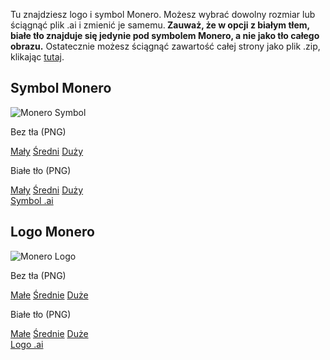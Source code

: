 <div class="text-center container description">
<p>Tu znajdziesz logo i symbol Monero. Możesz wybrać dowolny rozmiar lub ściągnąć plik .ai i zmienić je samemu.<strong> Zauważ, że w opcji z białym tłem, białe tło znajduje się jedynie pod symbolem Monero, a nie jako tło całego obrazu.</strong> Ostatecznie możesz ściągnąć zawartość całej strony jako plik .zip, klikając <a href="/press-kit/monero-press-kit.zip">tutaj</a>.</p>
</div>
<section class="container">
    <div class="row">
        <div class="left half no-pad-sm col-lg-6 col-md-6 col-sm-12 col-xs-12">
            <div class="info-block">
                <div class="row center-xs">
                    <div class="col">
                        <h2>Symbol Monero</h2>
                    </div>
                </div>
                <div class="row center-xs">
                    <img src="/press-kit/symbols/monero-symbol-480.png" alt="Monero Symbol" class="symbol-logo">
                </div>
                <div class="row center-xs press">
                    <div class="col-md-6">
                        <p>Bez tła (PNG)</p>
                        <a href="/press-kit/symbols/monero-symbol-480.png">Mały</a>
                        <a href="/press-kit/symbols/monero-symbol-800.png">Średni</a>
                        <a href="/press-kit/symbols/monero-symbol-1280.png">Duży</a>
                    </div>
                    <div class="col-md-6">
                        <p>Białe tło (PNG)</p>
                        <a href="/press-kit/symbols/monero-symbol-on-white-480.png">Mały</a>
                        <a href="/press-kit/symbols/monero-symbol-on-white-800.png">Średni</a>
                        <a href="/press-kit/symbols/monero-symbol-on-white-1280.png">Duży</a>
                    </div> 
                </div>
                <div class="row center-xs press">
                    <a href="/press-kit/symbols/monero-symbol.ai" class="adi">Symbol .ai</a>
                </div>
            </div>
        </div>
        <div class="right half col-lg-6 col-md-6 col-sm-12 col-xs-12">
            <div class="info-block">
                <div class="row center-xs">
                    <div class="col">
                        <h2>Logo Monero</h2>
                    </div>
                </div>
                <div class="row center-xs">
                   <div class="col-xs-12">
                       <img src="/press-kit/logos/monero-logo-480.png" alt="Monero Logo" class="monero-symbol-logo">
                   </div>
                </div>
                <div class="row center-xs press">
                    <div class="col-md-6">
                        <p>Bez tła (PNG)</p>
                        <a href="/press-kit/logos/monero-logo-480.png">Małe</a>
                        <a href="/press-kit/logos/monero-logo-800.png">Średnie</a>
                        <a href="/press-kit/logos/monero-logo-1280.png">Duże</a>
                    </div>
                    <div class="col-md-6">
                        <p>Białe tło (PNG)</p>
                        <a href="/press-kit/logos/monero-logo-symbol-on-white-480.png">Małe</a>
                        <a href="/press-kit/logos/monero-logo-symbol-on-white-800.png">Średnie</a>
                        <a href="/press-kit/logos/monero-logo-symbol-on-white-1280.png">Duże</a>
                    </div> 
                </div>
                <div class="row center-xs press">
                   <div class="col-xs-12">
                    <a href="/press-kit/logos/monero-logo.ai" class="adi">Logo .ai</a>
                   </div>
                </div>
            </div>
        </div>
    </div>
</section>
